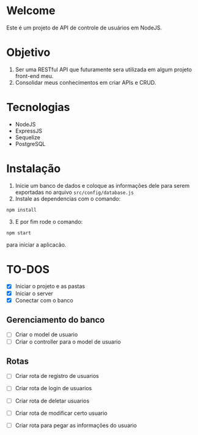 # Welcome
Este é um projeto de API de controle de usuários em NodeJS.

# Objetivo
1. Ser uma RESTful API que futuramente sera utilizada em algum projeto front-end meu.
2. Consolidar meus conhecimentos em criar APIs e CRUD.

# Tecnologias 
- NodeJS
- ExpressJS
- Sequelize
- PostgreSQL

# Instalação
1. Inicie um banco de dados e coloque as informações dele para serem exportadas  no arquivo `src/config/database.js`
2. Instale as dependencias com o comando:
``` bash
npm install
```
3. E por fim rode o comando:
``` bash
npm start
```
para iniciar a aplicacão.

# TO-DOS
- [x] Iniciar o projeto e as pastas
- [x] Iniciar o server
- [x] Conectar com o banco

## Gerenciamento do banco
- [ ] Criar o model de usuario
- [ ] Criar o controller para o model de usuario

## Rotas
- [ ] Criar rota de registro de usuarios
- [ ] Criar rota de login de usuarios
- [ ] Criar rota de deletar usuarios
- [ ] Criar rota de modificar certo usuario
- [ ] Criar rota para pegar as informações do usuario

